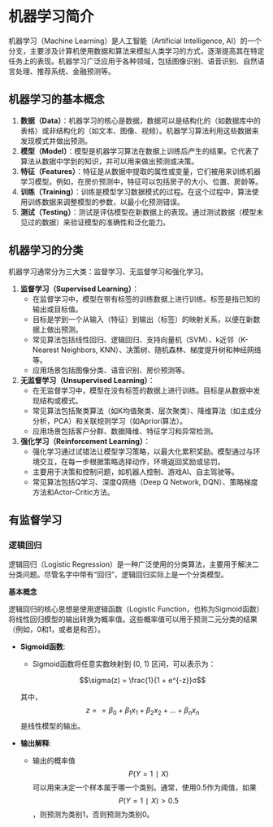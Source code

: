 # 机器学习简介

机器学习（Machine Learning）是人工智能（Artificial Intelligence, AI）的一个分支，主要涉及计算机使用数据和算法来模拟人类学习的方式，逐渐提高其在特定任务上的表现。机器学习广泛应用于各种领域，包括图像识别、语音识别、自然语言处理、推荐系统、金融预测等。

## 机器学习的基本概念

1. **数据（Data）**：机器学习的核心是数据，数据可以是结构化的（如数据库中的表格）或非结构化的（如文本、图像、视频）。机器学习算法利用这些数据来发现模式并做出预测。
2. **模型（Model）**：模型是机器学习算法在数据上训练后产生的结果。它代表了算法从数据中学到的知识，并可以用来做出预测或决策。
3. **特征（Features）**：特征是从数据中提取的属性或变量，它们被用来训练机器学习模型。例如，在房价预测中，特征可以包括房子的大小、位置、房龄等。
4. **训练（Training）**：训练是模型学习数据模式的过程。在这个过程中，算法使用训练数据来调整模型的参数，以最小化预测错误。
5. **测试（Testing）**：测试是评估模型在新数据上的表现。通过测试数据（模型未见过的数据）来验证模型的准确性和泛化能力。

## 机器学习的分类

机器学习通常分为三大类：监督学习、无监督学习和强化学习。

1. **监督学习（Supervised Learning）**：
   - 在监督学习中，模型在带有标签的训练数据上进行训练。标签是指已知的输出或目标值。
   - 目标是学到一个从输入（特征）到输出（标签）的映射关系，以便在新数据上做出预测。
   - 常见算法包括线性回归、逻辑回归、支持向量机（SVM）、k近邻（K-Nearest Neighbors, KNN）、决策树、随机森林、梯度提升树和神经网络等。
   - 应用场景包括图像分类、语音识别、房价预测等。
2. **无监督学习（Unsupervised Learning）**：
   - 在无监督学习中，模型在没有标签的数据上进行训练。目标是从数据中发现结构或模式。
   - 常见算法包括聚类算法（如K均值聚类、层次聚类）、降维算法（如主成分分析，PCA）和关联规则学习（如Apriori算法）。
   - 应用场景包括客户分群、数据降维、特征学习和异常检测。
3. **强化学习（Reinforcement Learning）**：
   - 强化学习通过试错法让模型学习策略，以最大化累积奖励。模型通过与环境交互，在每一步根据策略选择动作，环境返回奖励或惩罚。
   - 主要用于决策和控制问题，如机器人控制、游戏AI、自主驾驶等。
   - 常见算法包括Q学习、深度Q网络（Deep Q Network, DQN）、策略梯度方法和Actor-Critic方法。

## 有监督学习

### 逻辑回归

逻辑回归（Logistic Regression）是一种广泛使用的分类算法，主要用于解决二分类问题。尽管名字中带有“回归”，逻辑回归实际上是一个分类模型。

**基本概念**

逻辑回归的核心思想是使用逻辑函数（Logistic Function，也称为Sigmoid函数）将线性回归模型的输出转换为概率值。这些概率值可以用于预测二元分类的结果（例如，0和1，或者是和否）。

- **Sigmoid函数**:
   - Sigmoid函数将任意实数映射到 (0, 1) 区间，可以表示为：

   $$\sigma(z) = \frac{1}{1 + e^{-z}}σ$$

   其中， $$z== \beta_0 + \beta_1x_1 + \beta_2x_2 + ... + \beta_nx_n$$ 是线性模型的输出。

- **输出解释**:
   - 输出的概率值 $$P(Y=1∣X)$$可以用来决定一个样本属于哪一个类别。通常，使用0.5作为阈值，如果 $$P(Y=1∣X)>0.5$$，则预测为类别1，否则预测为类别0。